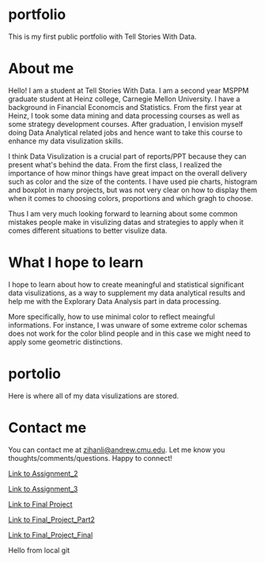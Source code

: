 # portfolio
This is my first public portfolio with Tell Stories With Data.

# About me
Hello! I am a student at Tell Stories With Data. I am a second year MSPPM graduate student at Heinz college, Carnegie Mellon University. I have a background in Financial Economcis and Statistics. From the first year at Heinz, I took some data mining and data processing courses as well as some strategy development courses. After graduation, I envision myself doing Data Analytical related jobs and hence want to take this course to enhance my data visulization skills. 

I think Data Visulization is a crucial part of reports/PPT because they can present what's behind the data. From the first class, I realized the importance of how minor things have great impact on the overall delivery such as color and the size of the contents. I have used pie charts, histogram and boxplot in many projects, but was not very clear on how to display them when it comes to choosing colors, proportions and which gragh to choose. 

Thus I am very much looking forward to learning about some common mistakes people make in visulizing datas and strategies to apply when it comes different situations to better visulize data. 

# What I hope to learn
I hope to learn about how to create meaningful and statistical significant data visulizations, as a way to supplement my data analytical results and help me with the Explorary Data Analysis part in data processing. 

More specifically, how to use minimal color to reflect meaingful informations. For instance, I was unware of some extreme color schemas does not work for the color blind people and in this case we might need to apply some geometric distinctions. 

# portolio
Here is where all of my data visulizations are stored. 

# Contact me
You can contact me at zihanli@andrew.cmu.edu. Let me know you thoughts/comments/questions. Happy to connect!

[Link to Assignment_2](/Assignment_2.md)

[Link to Assignment_3](/Assignment_3.md)

[Link to Final Project](/Final_Project_Part1_ZihanLi.md)

[Link to Final_Project_Part2](/FinalProject_Part2.md)

[Link to Final_Project_Final](/FinalProject_Final.md)

Hello from local git
